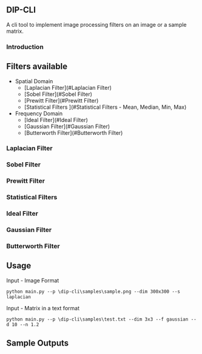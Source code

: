 ## DIP-CLI
A cli tool to implement image processing filters on an image or a sample matrix.

### Introduction 
## Filters available
* Spatial Domain
  - [Laplacian Filter](#Laplacian Filter)
  - [Sobel Filter](#Sobel Filter)
  - [Prewitt Filter](#Prewitt Filter)
  - [Statistical Filters ](#Statistical Filters - Mean, Median, Min, Max)
* Frequency Domain
  - [Ideal Filter](#Ideal Filter)
  - [Gaussian Filter](#Gaussian Filter)
  - [Butterworth Filter](#Butterworth Filter)
  
### Laplacian Filter
### Sobel Filter
### Prewitt Filter
### Statistical Filters 
  
### Ideal Filter
### Gaussian Filter
### Butterworth Filter


## Usage
Input - Image Format
```
python main.py --p \dip-cli\samples\sample.png --dim 300x300 --s laplacian
```
Input - Matrix in a text format
```
python main.py --p \dip-cli\samples\test.txt --dim 3x3 --f gaussian --d 10 --n 1.2
```

## Sample Outputs
